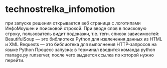 # technostrelka_infomotion
при запуске решения открывается веб страница с логотипами ИнфоМоушен и поисковой строкой. При вводе слов в поисковую строку, пользователь видит подсказки, т.е. теги.
список зависимостей:
BeautifulSoup — это библиотека Python для извлечения данных из HTML и XML
Requests — это библиотека для выполнения HTTP-запросов на языке Python
Процесс запуска: в терминал вводится команда python manage.py runserver, после чего выдается ссылка по которой нужно перейти.
#
